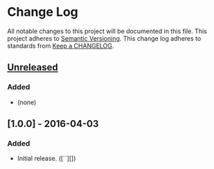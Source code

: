 # Change Log
All notable changes to this project will be documented in this file.
This project adheres to [Semantic Versioning](http://semver.org/).
This change log adheres to standards from [Keep a CHANGELOG](http://keepachangelog.com).


## [Unreleased][unreleased]
### Added
- (none)

[unreleased]: https://github.com/lukeapage/eslint-plugin-destructuring/compare/v1.0.0...HEAD

## [1.0.0] - 2016-04-03
### Added
- Initial release. ([``][])
